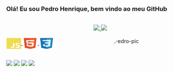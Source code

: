 ### Olá! Eu sou Pedro Henrique, bem vindo ao meu GitHub
<br>
<div align="center">
  <a href="https://github.com/pedrohkf">
  <img height="180em" src="https://github-readme-stats.vercel.app/api?username=pedrohkf&show_icons=true&theme=dracula&include_all_commits=true&count_private=true"/>
  <img height="180em" src="https://github-readme-stats.vercel.app/api/top-langs/?username=pedrohkf&layout=compact&langs_count=7&theme=dracula"/>
</div>

<div style="display: inline_block"><br>
  <img align="center" alt="Rafa-Js" height="30" width="40" src="https://raw.githubusercontent.com/devicons/devicon/master/icons/javascript/javascript-plain.svg">
  <img align="center" alt="Pedro-HTML" height="30" width="40" src="https://raw.githubusercontent.com/devicons/devicon/master/icons/html5/html5-original.svg">
  <img align="center" alt="Pedro-CSS" height="30" width="40" src="https://raw.githubusercontent.com/devicons/devicon/master/icons/css3/css3-original.svg">
  <img align="right" alt="Pedro-pic" height="230" width="230" style="border-radius:50px;" src="https://i.picasion.com/pic92/1c00e2759ab662f8b1132fd4bd7bc999.gif">
</div>

##

<div> 
  <a href="https://www.instagram.com/pedrohkfaria/" target="_blank"><img src="https://img.shields.io/badge/-Instagram-%23E4405F?style=for-the-badge&logo=instagram&logoColor=white" target="_blank"></a>
 <a href="https://discord.gg/Pedro007#7839" target="_blank"><img src="https://img.shields.io/badge/Discord-7289DA?style=for-the-badge&logo=discord&logoColor=white" target="_blank"></a> 
 <a href="https://www.facebook.com/pedrohenrique.kaufmann.3/" target="_blank"><img src="https://img.shields.io/badge/Facebook-1877F2?style=for-the-badge&logo=facebook&logoColor=whit" target="_blank"></a> 
  <a href = "mailto:pedrohkfaria@gmail.com?subject=Ol%C3%A1%2C%20eu%20sou%20Pedro%20Henrique&body=Ol%C3%A1%2C%20tudo%20bem%3F%20Caso%20queira%20entrar%20em%20contato%20comigo%20estou%20a%20disposi%C3%A7%C3%A3o"><img src="https://img.shields.io/badge/Gmail-D14836?style=for-the-badge&logo=gmail&logoColor=white" target="_blank"></a>
  
  <div>
  
